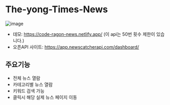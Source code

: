 # The-yong-Times-News
![image](https://github.com/yyoonngg/The-yong-Times-News-/assets/127941824/469c4090-4b9c-4753-b513-54067cf6e5ff)
* 데모: https://code-ragon-news.netlify.app/ (이 api는 50번 횟수 제한이 있습니다.)
* 오픈API 사이트: https://app.newscatcherapi.com/dashboard/

## 주요기능
* 전체 뉴스 열람
* 카테고리별 뉴스 열람
* 키워드 검색 가능
* 클릭시 해당 실제 뉴스 페이지 이동

